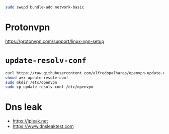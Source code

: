 ```sh
sudo swupd bundle-add network-basic
```

# Protonvpn
https://protonvpn.com/support/linux-vpn-setup

# `update-resolv-conf`
```sh
curl https://raw.githubusercontent.com/alfredopalhares/openvpn-update-resolv-conf/master/update-resolv-conf.sh -o update-resolv-conf
chmod a+x update-resolv-conf
sudo mkdir /etc/openvpn
sudo cp update-resolv-conf /etc/openvpn
```

# Dns leak
* https://ipleak.net
* https://www.dnsleaktest.com
